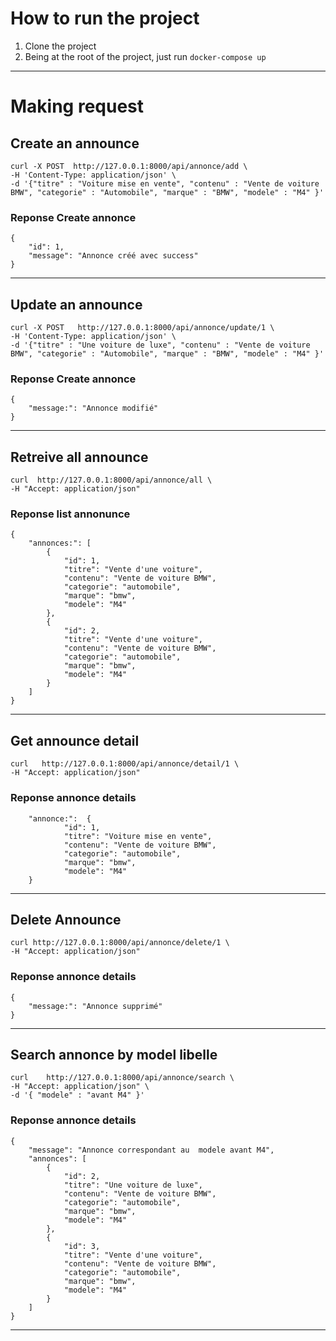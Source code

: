 # How to run the project
1. Clone the project  
2. Being at the root of the project, just run `docker-compose up`
***

# Making request
## Create an announce

````
curl -X POST  http://127.0.0.1:8000/api/annonce/add \
-H 'Content-Type: application/json' \
-d '{"titre" : "Voiture mise en vente", "contenu" : "Vente de voiture BMW", "categorie" : "Automobile", "marque" : "BMW", "modele" : "M4" }' 
````
### Reponse  Create annonce
````
{
    "id": 1,
    "message": "Annonce créé avec success"
}
```` 
***

## Update an announce

````
curl -X POST   http://127.0.0.1:8000/api/annonce/update/1 \
-H 'Content-Type: application/json' \
-d '{"titre" : "Une voiture de luxe", "contenu" : "Vente de voiture BMW", "categorie" : "Automobile", "marque" : "BMW", "modele" : "M4" }'
````
### Reponse  Create annonce
````
{
    "message:": "Annonce modifié"
}
```` 
***

## Retreive all announce

````
curl  http://127.0.0.1:8000/api/annonce/all \
-H "Accept: application/json"
````
### Reponse  list annonunce
````
{
    "annonces:": [
        {
            "id": 1,
            "titre": "Vente d'une voiture",
            "contenu": "Vente de voiture BMW",
            "categorie": "automobile",
            "marque": "bmw",
            "modele": "M4"
        },
        {
            "id": 2,
            "titre": "Vente d'une voiture",
            "contenu": "Vente de voiture BMW",
            "categorie": "automobile",
            "marque": "bmw",
            "modele": "M4"
        }
    ]
}
```` 
***

## Get announce detail

````
curl   http://127.0.0.1:8000/api/annonce/detail/1 \
-H "Accept: application/json"
````
### Reponse  annonce details
````
    "annonce:":  {
            "id": 1,
            "titre": "Voiture mise en vente",
            "contenu": "Vente de voiture BMW",
            "categorie": "automobile",
            "marque": "bmw",
            "modele": "M4"
    }
```` 
***


## Delete Announce

````
curl http://127.0.0.1:8000/api/annonce/delete/1 \
-H "Accept: application/json"
````
### Reponse  annonce details
````
{
    "message:": "Annonce supprimé"
}
```` 
***


## Search annonce by model libelle

````
curl    http://127.0.0.1:8000/api/annonce/search \
-H "Accept: application/json" \
-d '{ "modele" : "avant M4" }'
````
### Reponse  annonce details
````
{
    "message": "Annonce correspondant au  modele avant M4", 
    "annonces": [
        {
            "id": 2,
            "titre": "Une voiture de luxe",
            "contenu": "Vente de voiture BMW",
            "categorie": "automobile",
            "marque": "bmw",
            "modele": "M4"
        },
        {
            "id": 3,
            "titre": "Vente d'une voiture",
            "contenu": "Vente de voiture BMW",
            "categorie": "automobile",
            "marque": "bmw",
            "modele": "M4"
        }
    ]
}
```` 
***
